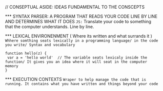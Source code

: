 // CONSEPTUAL ASIDE: IDEAS FUNDAMENTAL TO THE CONSCEPTS

*** SYNTAX PARSER: A PROGRAM THAT READS YOUR CODE LINE BY LINE
AND DETERMINES WHAT IT DOES
`JS:` Translate your code to something that the computer understands. Line by line.
 

*** LEXICAL ENVIRONENMENT ( Where its written and what surrands it )
`Whhere somthing seats lexically in a programming language/ in the code you write/ Syntax and vocabulary`

```JS
function hello(z) {
 var a = 'hello world'  // The variable seats lexicaly inside the function/ It gives you an idea where it will seat in the computer memory
}
```

*** EXECUTION CONTEXTS 
`Wraper to help manage the code that is running. It contains what you have written and things beyond your code`